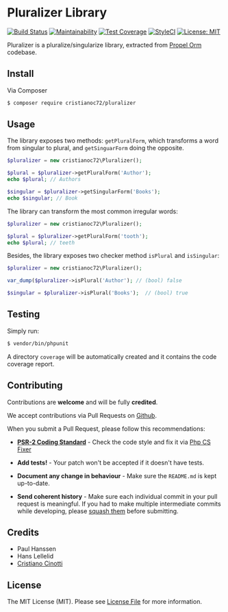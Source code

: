 # Pluralizer Library
[![Build Status](https://travis-ci.com/cristianoc72/pluralizer.svg?branch=master)](https://travis-ci.com/cristianoc72/pluralizer)
[![Maintainability](https://api.codeclimate.com/v1/badges/d68768bff27eca05e258/maintainability)](https://codeclimate.com/github/cristianoc72/pluralizer/maintainability)
[![Test Coverage](https://api.codeclimate.com/v1/badges/d68768bff27eca05e258/test_coverage)](https://codeclimate.com/github/cristianoc72/pluralizer/test_coverage)
[![StyleCI](https://github.styleci.io/repos/141529674/shield?branch=master)](https://github.styleci.io/repos/141529674)
[![License: MIT](https://img.shields.io/badge/License-MIT-brightgreen.svg)](https://opensource.org/licenses/MIT)

Pluralizer is a pluralize/singularize library, extracted from [Propel Orm](https://github.com/propelorm/Propel3) codebase.

## Install

Via Composer

``` bash
$ composer require cristianoc72/pluralizer
```

## Usage

The library exposes two methods: `getPluralForm`, which transforms a word from singular to plural, and `getSinguarForm`
doing the opposite.

``` php
$pluralizer = new cristianoc72\Pluralizer();

$plural = $pluralizer->getPluralForm('Author');
echo $plural; // Authors

$singular = $pluralizer->getSingularForm('Books');
echo $singular; // Book
```

The library can transform the most common irregular words:

``` php
$pluralizer = new cristianoc72\Pluralizer();

$plural = $pluralizer->getPluralForm('tooth');
echo $plural; // teeth
```

Besides, the library exposes two checker method `isPlural` and `isSingular`:

```php
$pluralizer = new cristianoc72\Pluralizer();

var_dump($pluralizer->isPlural('Author'); // (bool) false

$singular = $pluralizer->isPlural('Books');  // (bool) true
```

## Testing

Simply run:
``` bash
$ vendor/bin/phpunit
```
A directory `coverage` will be automatically created and it contains the code coverage report.

## Contributing

Contributions are **welcome** and will be fully **credited**.

We accept contributions via Pull Requests on [Github](https://github.com/cristianoc72/pluralizer).

When you submit a Pull Request, please follow this recommendations:

- **[PSR-2 Coding Standard](https://github.com/php-fig/fig-standards/blob/master/accepted/PSR-2-coding-style-guide.md)** - Check the code style and fix it via [Php CS Fixer](https://cs.sensiolabs.org/)

- **Add tests!** - Your patch won't be accepted if it doesn't have tests.

- **Document any change in behaviour** - Make sure the `README.md` is kept up-to-date.

- **Send coherent history** - Make sure each individual commit in your pull request is meaningful. If you had to make multiple intermediate commits while developing, please [squash them](http://www.git-scm.com/book/en/v2/Git-Tools-Rewriting-History#Changing-Multiple-Commit-Messages) before submitting.

## Credits

- Paul Hanssen
- Hans Lellelid
- [Cristiano Cinotti](https://github.com/cristianoc72)

## License

The MIT License (MIT). Please see [License File](LICENSE) for more information.
